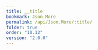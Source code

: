 ```yaml
---
title: __title
bookmark: Json.More
permalink: /api/Json.More/:title/
folder: true
order: "10.12"
version: "2.0.0"
---
```

